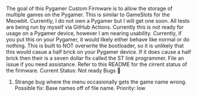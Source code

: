 The goal of this Pygamer Custom Firmware is to allow the storage of multiple games on the Pygamer. This is similar to GameSlots for the Meowbit. Currently, I do not own a Pygamer but I will get one soon. All tests are being run by myself via GitHub Actions. Currently this is not ready for usage on a Pygamer device, however I am nearing usability. Currently, if you put this on your Pygamer, it would likely either behave like normal or do nothing. This is built to NOT overwrite the bootloader, so it is unlikely that this would casue a half brick on your Pygamer device. If it does cause a half brick then their is a seven dollar fix called the ST link programmer. File an issue if you need assistance. Refer to this README for the cirrent status of the firmware.
Current Status: Not ready
Bugs 🐜
1. Strange bug where the menu occasionally gets the game name wrong. Possible fix: Base names off of file name. Priority: low
